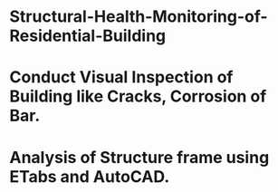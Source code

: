 # Structural-Health-Monitoring-of-Residential-Building
# Conduct Visual Inspection of Building like Cracks, Corrosion of Bar. 
# Analysis of Structure frame using ETabs and AutoCAD.
